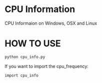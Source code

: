 # CPU Information
CPU Informaion on Windows, OSX and Linux
# HOW TO USE
```python3
python cpu_info.py
```
If you want to import the cpu_frequency:
```python3
import cpu_info
```
